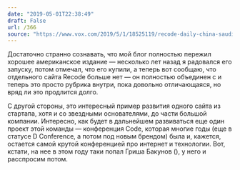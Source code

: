 ```yaml
---
date: "2019-05-01T22:38:49"
draft: False
url: /366
source: "https://www.vox.com/2019/5/1/18525119/recode-daily-china-saudi-arabia-slack-workplace-teams-ro-khanna-tech-silicon-valley"
---
```


Достаточно странно сознавать, что мой блог полностью пережил хорошее американское издание — несколько лет назад я радовался его запуску, потом отмечал, что его купили, а теперь вот сообщаю, что отдельного сайта Recode больше нет — он полностью объединен с  и теперь это просто рубрика внутри, пока довольно отличающаяся, но вряд ли это продлится долго.

С другой стороны, это интересный пример развития одного сайта из стартапа, хотя и со звездными основателями, до части большой компании. Интересно, как будет в дальнейшем развиваться еще один проект этой команды — конференция Code, которая многие годы (еще в статусе D Conference, а потом под новым брендом) была и, кажется, остается самой крутой конференцией про интернет и технологии. Вот, кстати, на нее в этом году таки попал Гриша Бакунов (), у него и расспросим потом.
